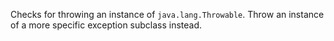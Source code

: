 
Checks for throwing an instance of `java.lang.Throwable`. Throw an instance of a more
specific exception subclass instead.

